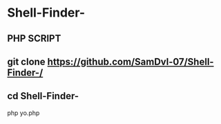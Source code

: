 # Shell-Finder-
PHP SCRIPT 
--------------------------------------------
git clone https://github.com/SamDvl-07/Shell-Finder-/
---------------------------------------------
cd Shell-Finder-
---------------------------------------------
php yo.php
